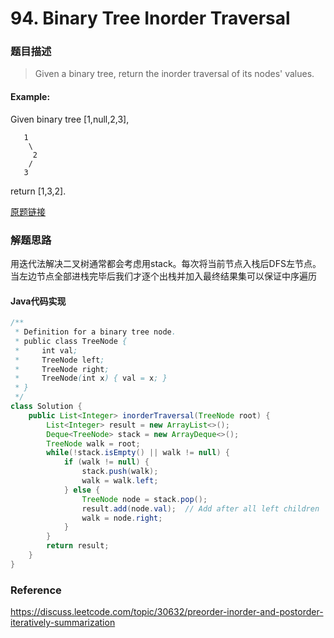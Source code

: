 # 94. Binary Tree Inorder Traversal

### 题目描述

> Given a binary tree, return the inorder traversal of its nodes' values.

#### Example:
Given binary tree [1,null,2,3],

```
   1
    \
     2
    /
   3
 ```

return [1,3,2].

[原题链接](https://leetcode.com/problems/binary-tree-inorder-traversal/description/)

### 解题思路

用迭代法解决二叉树通常都会考虑用stack。每次将当前节点入栈后DFS左节点。当左边节点全部进栈完毕后我们才逐个出栈并加入最终结果集可以保证中序遍历

#### Java代码实现
``` java
/**
 * Definition for a binary tree node.
 * public class TreeNode {
 *     int val;
 *     TreeNode left;
 *     TreeNode right;
 *     TreeNode(int x) { val = x; }
 * }
 */
class Solution {
    public List<Integer> inorderTraversal(TreeNode root) {
        List<Integer> result = new ArrayList<>();
        Deque<TreeNode> stack = new ArrayDeque<>();
        TreeNode walk = root;
        while(!stack.isEmpty() || walk != null) {
            if (walk != null) {
                stack.push(walk);
                walk = walk.left;
            } else {
                TreeNode node = stack.pop();
                result.add(node.val);  // Add after all left children
                walk = node.right;   
            }
        }
        return result;
    }
}
```

### Reference
https://discuss.leetcode.com/topic/30632/preorder-inorder-and-postorder-iteratively-summarization






